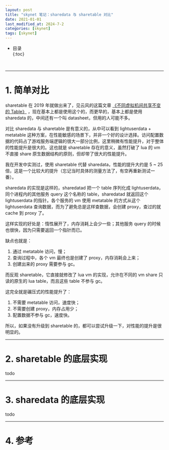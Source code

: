 ```yaml
---
layout: post
title: "skynet 笔记：sharedata 与 sharetable 对比"
date: 2021-01-01
last_modified_at: 2024-7-2
categories: [skynet]
tags: [skynet]
---
```


* 目录  
{:toc}
<br/>

---

# 1. 简单对比

sharetable 在 2019 年就做出来了，见云风的这篇文章 [《不同虚拟机间共享不变的 Table》](https://blog.codingnow.com/2019/04/share_table.html) ，现在基本上都是使用这个的，而更早的，基本上都是使用 sharedata 的，中间还有一个叫 datasheet，但用的人可能不多。  

对比 sharedata 与 sharetable 是有意义的，从中可以看到 lightuserdata + metatable 这种方案，在性能敏感的场景下，并非一个好的设计选择。访问配置数据的代码占了游戏服务端逻辑的很大一部分比例，这里稍微有性能提升，对于整体的性能提升是很大的。这也就是 sharetable 存在的意义，虽然打破了 lua 的 vm 不直接 share 原生数据结构的原则，但却带了很大的性能提升。   

我在开发中实测过，使用 sharetable 代替 sharedata，性能的提升大约是 5 ~ 25 倍，这是一个比较大的提升（忘记当时具体的测量方法了，有空再重新测试一番）。   

sharedata 的实现是这样的，sharedatad 把一个 table 序列化成 lightuserdata，同个进程内的其他服务 query 这个名称的 table，sharedatad 就返回这个 lightuserdata 的指针。各个服务的 vm 使用 metatable 的方式从这个 lightuserdata 查询数据，而为了避免总是这样查数据，会创建 proxy，查过的就 cache 到 proxy 了。    

这样实现的好处是：惰性展开了，内存消耗上会少一些；其他服务 query 的时候也很快，因为只需要返回一个指针而已。  

缺点也就是：
1. 通过 metatable 访问，慢；  
2. 查询过程中，各个 vm 最终也是创建了 proxy，内存消耗会上来；    
3. 创建出来的 proxy 需要参与 gc。     

而反观 sharetable，它直接就修改了 lua vm 的实现，允许在不同的 vm share 只读的原生的 lua table，而且这些 table 不参与 gc。   

这完全就是碾压式的性能提升了：  
1. 不需要 metatable 访问，速度快；   
2. 不需要创建 proxy，内存占用少；   
3. 配置数据不参与 gc，速度快。      

所以，如果没有升级到 sharetable 的，都可以尝试升级一下，对性能的提升是很明显的。  

---

# 2. sharetable 的底层实现 

todo

---

# 3. sharedata 的底层实现

todo

---

# 4. 参考

